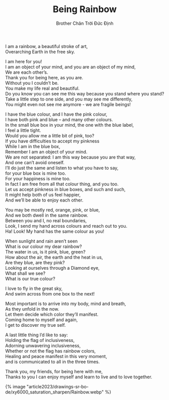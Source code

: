 ﻿---
title: Being Rainbow
author: Brother Chân Trời Đức Định 
---

<div class="verse"><p>I am a rainbow, a beautiful stroke of art,<br/>
Overarching Earth in the free sky.</p>

<p>I am here for you!<br/>
I am an object of your mind, and you are an object of my mind,<br/>
We are each other’s.<br/>
Thank you for being here, as you are.<br/>
Without you I couldn’t be.<br/>
You make my life real and beautiful.<br/>
Do you know you can see me this way because you stand where you stand?<br/>
Take a little step to one side, and you may see me differently,<br/>
You might even not see me anymore - we are fragile beings!</p>

<p>I have the blue colour, and I have the pink colour,<br/>
I have both pink and blue – and many other colours.<br/>
In the small blue box in your mind, the one with the blue label,<br/>
I feel a little tight.<br/>
Would you allow me a little bit of pink, too?<br/>
If you have difficulties to accept my pinkness<br/>
While I am in the blue box,<br/>
Remember I am an object of your mind.<br/>
We are not separated: I am this way because you are that way,<br/>
And one can’t avoid oneself.<br/>
I’ll do just the same and listen to what you have to say,<br/>
for your blue box is mine too.<br/>
For your happiness is mine too.<br/>
In fact I am free from all that colour thing, and you too.<br/>
Let us accept pinkness in blue boxes, and such and such,<br/>
It might help both of us feel happier,<br/>
And we’ll be able to enjoy each other.</p>

<p>You may be mostly red, orange, pink, or blue,<br/>
And we both dwell in the same rainbow.<br/>
Between you and I, no real boundaries,<br/>
Look, I send my hand across colours and reach out to you.<br/>
Ha! Look! My hand has the same colour as you!</p>

<p>When sunlight and rain aren’t seen<br/>
What is our colour my dear rainbow?<br/>
The water in us, is it pink, blue, green?<br/>
How about the air, the earth and the heat in us,<br/>
Are they blue, are they pink?<br/>
Looking at ourselves through a Diamond eye,<br/>
What shall we see?<br/>
What is our true colour?</p>

<p>I love to fly in the great sky,<br/>
And swim across from one box to the next!</p>

<p>Most important is to arrive into my body, mind and breath,<br/>
As they unfold in the now.<br/>
Let them decide which color they’ll manifest.<br/>
Coming home to myself and again,<br/>
I get to discover my true self.</p>

<p>A last little thing I’d like to say:<br/>
Holding the flag of inclusiveness,<br/>
Adorning unwavering inclusiveness,<br/>
Whether or not the flag has rainbow colors,<br/>
Healing and peace manifest in this very moment,<br/>
and is communicated to all in the three times.</p>

<p>Thank you, my friends, for being here with me,<br/>
Thanks to you I can enjoy myself and learn to live and to love together.</p></div>

<div class="article-end"></div>

{% image "article2023/drawings-sr-bo-de/xy6000_saturation_sharpen/Rainbow.webp" %}